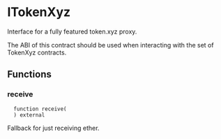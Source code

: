 # ITokenXyz

Interface for a fully featured token.xyz proxy.


The ABI of this contract should be used when interacting with the set of TokenXyz contracts.

## Functions
### receive
```solidity
  function receive(
  ) external
```
Fallback for just receiving ether.








